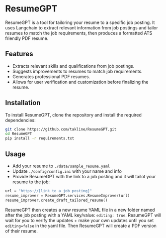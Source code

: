 # ResumeGPT

ResumeGPT is a tool for tailoring your resume to a specific job posting. It uses Langchain to extract relevant information from job postings and tailor resumes to match the job requirements, then produces a formatted ATS friendly PDF resume.

## Features
- Extracts relevant skills and qualifications from job postings.
- Suggests improvements to resumes to match job requirements.
- Generates professional PDF resumes.
- Allows for user verification and customization before finalizing the resume.

## Installation
To install ResumeGPT, clone the repository and install the required dependencies:

```bash
git clone https://github.com/takline/ResumeGPT.git
cd ResumeGPT
pip install -r requirements.txt
```

## Usage

 - Add your resume to `./data/sample_resume.yaml`
 - Update `./config/config.ini` with your name and info
 - Provide ResumeGPT with the link to a job posting and it will tailot your resume to the job:

```python
url = "https://[link to a job posting]"
resume_improver = ResumeGPT.services.ResumeImprover(url)
resume_improver.create_draft_tailored_resume()
```

ResumeGPT then creates a new resume YAML file in a new folder named after the job posting with a YAML key/value: `editing: true`. ResumeGPT will wait for you to verify the updates + make your own updates until you set `editing=false` in the yaml file. Then ResumeGPT will create a PDF version of their resume.
